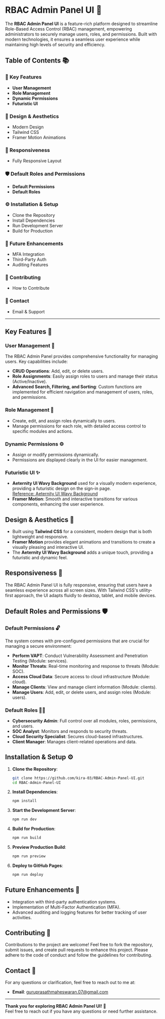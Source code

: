 # **RBAC Admin Panel UI** 🚀

The **RBAC Admin Panel UI** is a feature-rich platform designed to streamline Role-Based Access Control (RBAC) management, empowering administrators to securely manage users, roles, and permissions. Built with modern technologies, it ensures a seamless user experience while maintaining high levels of security and efficiency.

## **Table of Contents** 📚

### **🔑 Key Features**
- **User Management**
- **Role Management**
- **Dynamic Permissions**
- **Futuristic UI**

### **🎨 Design & Aesthetics**
- Modern Design
- Tailwind CSS
- Framer Motion Animations

### **📱 Responsiveness**
- Fully Responsive Layout

### **🛡️ Default Roles and Permissions**
- **Default Permissions**
- **Default Roles**

### **⚙️ Installation & Setup**
- Clone the Repository
- Install Dependencies
- Run Development Server
- Build for Production

### **🔮 Future Enhancements**
- MFA Integration
- Third-Party Auth
- Auditing Features

### **🤝 Contributing**
- How to Contribute

### **📧 Contact**
- Email & Support

---

## **Key Features** 🌟

### **User Management** 👥
The RBAC Admin Panel provides comprehensive functionality for managing users. Key capabilities include:
- **CRUD Operations**: Add, edit, or delete users.
- **Role Assignments**: Easily assign roles to users and manage their status (Active/Inactive).
- **Advanced Search, Filtering, and Sorting**: Custom functions are implemented for efficient navigation and management of users, roles, and permissions.

### **Role Management** 🔑
- Create, edit, and assign roles dynamically to users.
- Manage permissions for each role, with detailed access control to specific modules and actions.

### **Dynamic Permissions** ⚙️
- Assign or modify permissions dynamically.
- Permissions are displayed clearly in the UI for easier management.

### **Futuristic UI** ✨
- **Aeternity UI Wavy Background** used for a visually modern experience, providing a futuristic design on the sign-in page.  
  [Reference: Aeternity UI Wavy Background](https://ui.aceternity.com/components/wavy-background)
- **Framer Motion**: Smooth and interactive transitions for various components, enhancing the user experience.

## **Design & Aesthetics** 🎨
- Built using **Tailwind CSS** for a consistent, modern design that is both lightweight and responsive.
- **Framer Motion** provides elegant animations and transitions to create a visually pleasing and interactive UI.
- The **Aeternity UI Wavy Background** adds a unique touch, providing a futuristic and dynamic feel.

## **Responsiveness** 📱
The RBAC Admin Panel UI is fully responsive, ensuring that users have a seamless experience across all screen sizes. With Tailwind CSS's utility-first approach, the UI adapts fluidly to desktop, tablet, and mobile devices.

## **Default Roles and Permissions** 🛡️

### **Default Permissions** 🔓
The system comes with pre-configured permissions that are crucial for managing a secure environment:
- **Perform VAPT**: Conduct Vulnerability Assessment and Penetration Testing (Module: services).
- **Monitor Threats**: Real-time monitoring and response to threats (Module: SOC).
- **Access Cloud Data**: Secure access to cloud infrastructure (Module: cloud).
- **Manage Clients**: View and manage client information (Module: clients).
- **Manage Users**: Add, edit, or delete users, and assign roles (Module: users).

### **Default Roles** 🧑‍💻
- **Cybersecurity Admin**: Full control over all modules, roles, permissions, and users.
- **SOC Analyst**: Monitors and responds to security threats.
- **Cloud Security Specialist**: Secures cloud-based infrastructures.
- **Client Manager**: Manages client-related operations and data.

## **Installation & Setup** ⚙️

1. **Clone the Repository**:
    ```bash
    git clone https://github.com/kira-03/RBAC-Admin-Panel-UI.git
    cd RBAC-Admin-Panel-UI
    ```

2. **Install Dependencies**:
    ```bash
    npm install
    ```

3. **Start the Development Server**:
    ```bash
    npm run dev
    ```

4. **Build for Production**:
    ```bash
    npm run build
    ```

5. **Preview Production Build**:
    ```bash
    npm run preview
    ```

6. **Deploy to GitHub Pages**:
    ```bash
    npm run deploy
    ```

## **Future Enhancements** 🔮
- Integration with third-party authentication systems.
- Implementation of Multi-Factor Authentication (MFA).
- Advanced auditing and logging features for better tracking of user activities.

## **Contributing** 🤝
Contributions to the project are welcome! Feel free to fork the repository, submit issues, and create pull requests to enhance this project. Please adhere to the code of conduct and follow the guidelines for contributing.

## **Contact** 📧
For any questions or clarification, feel free to reach out to me at:
- **Email**: [guruprasathmaheswaran.07@gmail.com](mailto:guruprasathmaheswaran.07@gmail.com)

---

**Thank you for exploring RBAC Admin Panel UI!** 🙏  
Feel free to reach out if you have any questions or need further assistance.
